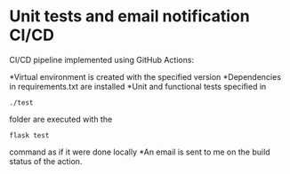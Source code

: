 # Unit tests and email notification CI/CD

CI/CD pipeline implemented using GitHub Actions:

*Virtual environment is created with the specified version
*Dependencies in requirements.txt are installed
*Unit and functional tests specified in <pre><code>./test</code></pre> folder are executed with the <pre><code>flask test</code></pre> command as if it were done locally
*An email is sent to me on the build status of the action.
